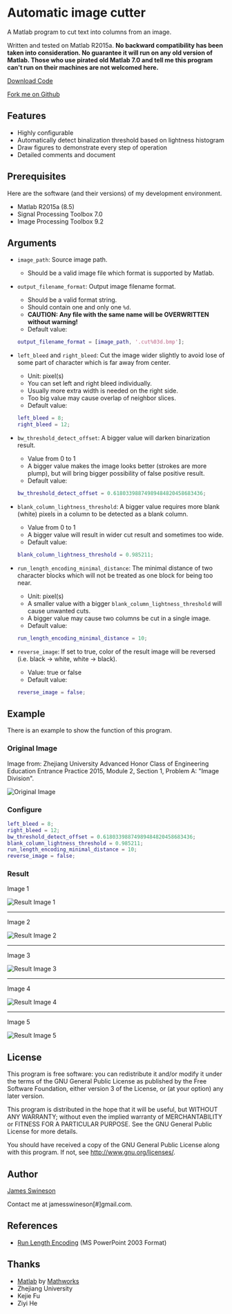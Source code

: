 # Automatic image cutter

A Matlab program to cut text into columns from an image.

Written and tested on Matlab R2015a. **No backward compatibility has been taken into consideration. No guarantee it will run on any old version of Matlab. Those who use pirated old Matlab 7.0 and tell me this program can't run on their machines are not welcomed here.**

[Download Code](https://github.com/Jamesits/auto-image-cutter/releases)

[Fork me on Github](https://github.com/Jamesits/auto-image-cutter)

## Features

 * Highly configurable
 * Automatically detect binalization threshold based on lightness histogram
 * Draw figures to demonstrate every step of operation
 * Detailed comments and document

## Prerequisites

Here are the software (and their versions) of my development environment.

 * Matlab R2015a (8.5)
 * Signal Processing Toolbox 7.0
 * Image Processing Toolbox 9.2

## Arguments

 * `image_path`:
    Source image path.
    * Should be a valid image file which format is supported by Matlab.

 * `output_filename_format`:
    Output image filename format.
    * Should be a valid format string.
    * Should contain one and only one `%d`.
    * **CAUTION: Any file with the same name will be OVERWRITTEN without warning!**
    * Default value:
    ```Matlab
    output_filename_format = [image_path, '.cut%03d.bmp'];
    ```
 * `left_bleed` and `right_bleed`:
    Cut the image wider slightly to avoid lose of some part of character which is far away from center.
    * Unit: pixel(s)
    * You can set left and right bleed individually.
    * Usually more extra width is needed on the right side.
    * Too big value may cause overlap of neighbor slices.
    * Default value:
    ```Matlab
    left_bleed = 8;
    right_bleed = 12;
    ```
 * `bw_threshold_detect_offset`:
    A bigger value will darken binarization result.
    * Value from 0 to 1
    * A bigger value makes the image looks better (strokes are more plump), but will bring bigger possibility of false positive result.
    * Default value:
    ```Matlab
    bw_threshold_detect_offset = 0.61803398874989484820458683436;
    ```
 * `blank_column_lightness_threshold`:
    A bigger value requires more blank (white) pixels in a column to be detected as a blank column.
    * Value from 0 to 1
    * A bigger value will result in wider cut result and sometimes too wide.
    * Default value:
    ```Matlab
    blank_column_lightness_threshold = 0.985211;
    ```
 * `run_length_encoding_minimal_distance`:
    The minimal distance of two character blocks which will not be treated as one block for being too near.
    * Unit: pixel(s)
    * A smaller value with a bigger `blank_column_lightness_threshold` will cause unwanted cuts.
    * A bigger value may cause two columns be cut in a single image.
    * Default value:
    ```Matlab
    run_length_encoding_minimal_distance = 10;
    ```
 * `reverse_image`:
    If set to true, color of the result image will be reversed (i.e. black -> white, white -> black).
    * Value: true or false
    * Default value:
    ```Matlab
    reverse_image = false;
    ```

## Example

There is an example to show the function of this program.

### Original Image

Image from: Zhejiang University Advanced Honor Class of Engineering Education Entrance Practice 2015, Module 2, Section 1, Problem A: "Image Division".

![Original Image](sample/sample.bmp)

### Configure

```Matlab
left_bleed = 8;
right_bleed = 12;
bw_threshold_detect_offset = 0.61803398874989484820458683436;
blank_column_lightness_threshold = 0.985211;
run_length_encoding_minimal_distance = 10;
reverse_image = false;
```

### Result

Image 1

![Result Image 1](sample/sample.bmp.cut001.bmp)

* * *

Image 2

![Result Image 2](sample/sample.bmp.cut002.bmp)

* * *

Image 3

![Result Image 3](sample/sample.bmp.cut003.bmp)

* * *

Image 4

![Result Image 4](sample/sample.bmp.cut004.bmp)

* * *

Image 5

![Result Image 5](sample/sample.bmp.cut005.bmp)

## License

This program is free software: you can redistribute it and/or modify
it under the terms of the GNU General Public License as published by
the Free Software Foundation, either version 3 of the License, or
(at your option) any later version.

This program is distributed in the hope that it will be useful,
but WITHOUT ANY WARRANTY; without even the implied warranty of
MERCHANTABILITY or FITNESS FOR A PARTICULAR PURPOSE.  See the
GNU General Public License for more details.

You should have received a copy of the GNU General Public License
along with this program.  If not, see <http://www.gnu.org/licenses/>.

## Author

[James Swineson](http://swineson.me)

Contact me at jamesswineson[#]gmail.com.

## References

* [Run Length Encoding](http://ihoque.bol.ucla.edu/presentation.ppt) (MS PowerPoint 2003 Format)

## Thanks

 * [Matlab](https://www.mathworks.com/products/matlab/) by [Mathworks](https://www.mathworks.com)
 * Zhejiang University
 * Kejie Fu
 * Ziyi He
